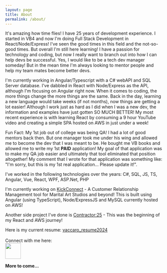 ```yaml
---
layout: page
title: About
permalink: /about/
---
```


It's amazing how time flies!  I have 25 years of development experience.  I started in VB4 and now I'm doing Full Stack Development in React/Node/Express!  I've seen the good times in this field and the not-so-good times.  But overall I'm still here learning!  I have a passion for technology and coding, but now I really want to branch out into how I can help devs be successful.  Yes, I would like to be a tech dev manager someday!  But in the mean time I'm always looking to mentor people and help my team mates become better devs.<br/>

I'm currently working in Angular/Typescript with a C# webAPI and SQL Server database.  I've dabbled in React with Node/Express as the API, although I'm focusing on Angular right now.  When it comes to coding, the more things change the more things are the same.  Back in the day, learning a new language would take weeks (if not months), now things are getting a lot easier!  Although I work just as hard as I did when I was a new dev, the information and examples have just gotten SO MUCH BETTER!  My most recent experience is with learning React by consuming a 9 hour YouTube video and creating a simple SPA hosted on AWS in just under a week!  <br/>

Fun Fact: My 1st job out of college was being QA!  I had a lot of good mentors back then.  But one manager took me under his wing and allowed me to become the dev that I was meant to be.  He bought me VB books and allowed me to write my 1st <b>PAID</b> application!  My goal of that application was to make my QA job easier and ultimately that tool eliminated that position altogether!  My comment that I wrote for that application was something like: "I'm sorry, but this is my 1st real application...  Please update it!".

I've worked in the following technologies over the years:
C#, SQL, JS, TS, Angular, Vue, React, WPF, ASP.Net, PHP

I'm currently working on <a href="http://kickconnect-env-1.eba-bsj8msyj.us-east-1.elasticbeanstalk.com/">KickConnect</a> - A Customer Relationship Management tool for Marital Art Studios and beyond!  This is built using Angular (using TypeScript), Node/ExpressJS and MySQL currently hosted on AWS!

Another side project I've done is <a href="http://resumeappv1.s3-website-us-east-1.amazonaws.com/">Contractor:25</a> - This was the beginning of my React and AWS journey!

Here is my current resume: [vaccaro_resume2024](https://github.com/jeffvaccaro/jeffvaccaro/blob/main/vaccaro_resume2024.pdf) <br/><br/>
Connect with me here:<br/>
<a href="https://www.linkedin.com/in/jeffvaccaro/"><img src='https://github.com/jeffvaccaro/jeffvaccaro/assets/11790677/eca76eb3-2e53-45af-98f6-88e499355620' width='50'></a>

<b>More to come...</b>
